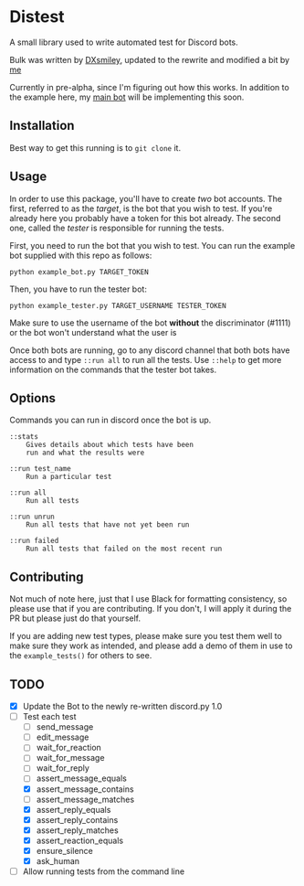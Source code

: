 # Distest

A small library used to write automated test for Discord bots.

Bulk was written by [DXsmiley](https://github.com/DXsmiley), updated to the rewrite and modified a bit by [me](https://github.com/JacobCover)

Currently in pre-alpha, since I'm figuring out how this works. In addition to the example here, my [main bot](https://github.com/JacobCover/ReplyBot) will be implementing this soon.

## Installation

Best way to get this running is to `git clone` it.

## Usage

In order to use this package, you'll have to create *two* bot accounts. The first, referred to as the *target*, is the bot that you wish to test. If you're already here you probably have a token for this bot already. The second one, called the *tester* is responsible for running the tests.

First, you need to run the bot that you wish to test. You can run the example bot supplied with this repo as follows:
```
python example_bot.py TARGET_TOKEN
```

Then, you have to run the tester bot:
```
python example_tester.py TARGET_USERNAME TESTER_TOKEN
```

Make sure to use the username of the bot **without** the discriminator (#1111) or the bot won't understand what the user is

Once both bots are running, go to any discord channel that both bots have access to and type `::run all` to run all the tests. Use `::help` to get more information on the commands that the tester bot takes.

## Options
Commands you can run in discord once the bot is up. 

    ::stats
        Gives details about which tests have been
        run and what the results were

    ::run test_name
        Run a particular test

    ::run all
        Run all tests

    ::run unrun
        Run all tests that have not yet been run

    ::run failed
        Run all tests that failed on the most recent run


## Contributing
Not much of note here, just that I use Black for formatting consistency, so please use that if you are contributing. If you don't, I will apply it during the PR but please just do that yourself. 

If you are adding new test types, please make sure you test them well to make sure they work as intended, and please add a demo of them in use to the `example_tests()` for others to see.


## TODO
- [x] Update the Bot to the newly re-written discord.py 1.0
- [ ] Test each test
    - [ ] send_message
    - [ ] edit_message
    - [ ] wait_for_reaction
    - [ ] wait_for_message
    - [ ] wait_for_reply
    - [ ] assert_message_equals
    - [x] assert_message_contains
    - [ ] assert_message_matches
    - [x] assert_reply_equals
    - [x] assert_reply_contains
    - [x] assert_reply_matches
    - [x] assert_reaction_equals
    - [x] ensure_silence
    - [x] ask_human
- [ ] Allow running tests from the command line